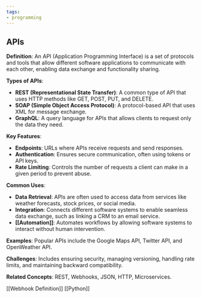 ```yaml
---
tags:
- programming
---
```


## **APIs**

**Definition**: An API (Application Programming Interface) is a set of protocols and tools that allow different software applications to communicate with each other, enabling data exchange and functionality sharing.

**Types of APIs**:

- **REST (Representational State Transfer)**: A common type of API that uses HTTP methods like GET, POST, PUT, and DELETE.
- **SOAP (Simple Object Access Protocol)**: A protocol-based API that uses XML for message exchange.
- **GraphQL**: A query language for APIs that allows clients to request only the data they need.

**Key Features**:

- **Endpoints**: URLs where APIs receive requests and send responses.
- **Authentication**: Ensures secure communication, often using tokens or API keys.
- **Rate Limiting**: Controls the number of requests a client can make in a given period to prevent abuse.

**Common Uses**:

- **Data Retrieval**: APIs are often used to access data from services like weather forecasts, stock prices, or social media.
- **Integration**: Connects different software systems to enable seamless data exchange, such as linking a CRM to an email service.
- **[[Automation]]**: Automates workflows by allowing software systems to interact without human intervention.

**Examples**: Popular APIs include the Google Maps API, Twitter API, and OpenWeather API.

**Challenges**: Includes ensuring security, managing versioning, handling rate limits, and maintaining backward compatibility.

**Related Concepts**: REST, Webhooks, JSON, HTTP, Microservices.

[[Webhook Definition]]  [[Python]]